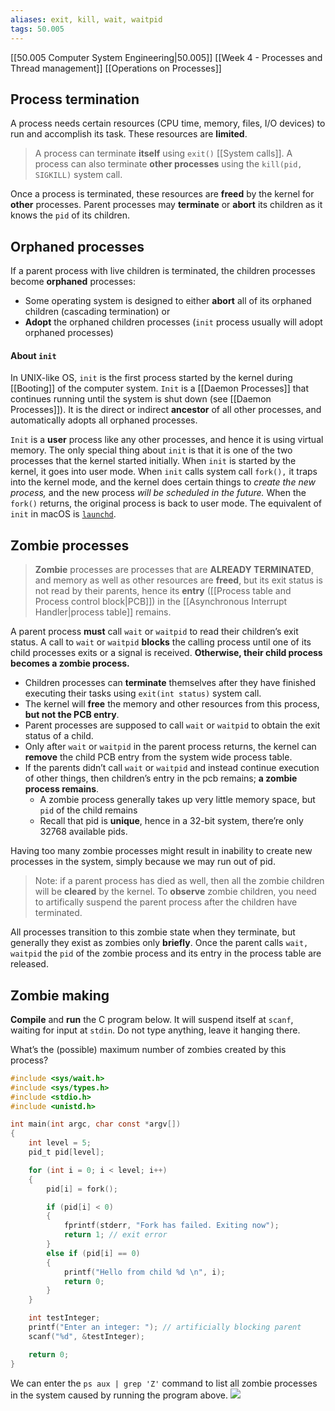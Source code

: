 ```yaml
---
aliases: exit, kill, wait, waitpid
tags: 50.005
---
```

[[50.005 Computer System Engineering|50.005]]
[[Week 4 - Processes and Thread management]]
[[Operations on Processes]]

## Process termination
A process needs certain resources (CPU time, memory, files, I/O devices) to run and accomplish its task. These resources are **limited**.

> A process can terminate **itself** using `exit()` [[System calls]]. A process can also terminate **other processes** using the `kill(pid, SIGKILL)` system call.

Once a process is terminated, these resources are **freed** by the kernel for **other** processes. Parent processes may **terminate** or **abort** its children as it knows the `pid` of its children.

## Orphaned processes
If a parent process with live children is terminated, the children processes become **orphaned** processes:

-   Some operating system is designed to either **abort** all of its orphaned children (cascading termination) or
-   **Adopt** the orphaned children processes (`init` process usually will adopt orphaned processes)

#### About `init`

In UNIX-like OS, `init` is the first process started by the kernel during [[Booting]] of the computer system. `Init` is a [[Daemon Processes]] that continues running until the system is shut down (see [[Daemon Processes]]). It is the direct or indirect **ancestor** of all other processes, and automatically adopts all orphaned processes.

`Init` is a **user** process like any other processes, and hence it is using virtual memory. The only special thing about `init` is that it is one of the two processes that the kernel started initially. When `init` is started by the kernel, it goes into user mode. When `init` calls system call `fork(),` it traps into the kernel mode, and the kernel does certain things to _create the new process,_ and the new process _will be scheduled in the future._ When the `fork()` returns, the original process is back to user mode. The equivalent of `init` in macOS is [`launchd`](https://en.wikipedia.org/wiki/Launchd).

## Zombie processes
> **Zombie** processes are processes that are **ALREADY TERMINATED**, and memory as well as other resources are **freed**, but its exit status is not read by their parents, hence its **entry** ([[Process table and Process control block|PCB]]) in the [[Asynchronous Interrupt Handler|process table]] remains.

A parent process **must** call `wait` or `waitpid` to read their children’s exit status. A call to `wait` or `waitpid` **blocks** the calling process until one of its child processes exits or a signal is received. **Otherwise, their child process becomes a zombie process.**

-   Children processes can **terminate** themselves after they have finished executing their tasks using `exit(int status)` system call.
-   The kernel will **free** the memory and other resources from this process, **but not the PCB entry**.
-   Parent processes are supposed to call `wait` or `waitpid` to obtain the exit status of a child.
-   Only after `wait` or `waitpid` in the parent process returns, the kernel can **remove** the child PCB entry from the system wide process table.
-   If the parents didn’t call `wait` or `waitpid` and instead continue execution of other things, then children’s entry in the pcb remains; **a zombie process remains**.
    -   A zombie process generally takes up very little memory space, but `pid` of the child remains
    -   Recall that pid is **unique**, hence in a 32-bit system, there’re only 32768 available pids.

Having too many zombie processes might result in inability to create new processes in the system, simply because we may run out of pid.

> Note: if a parent process has died as well, then all the zombie children will be **cleared** by the kernel. To **observe** zombie children, you need to artifically suspend the parent process after the children have terminated.

All processes transition to this zombie state when they terminate, but generally they exist as zombies only **briefly**. Once the parent calls `wait, waitpid` the `pid` of the zombie process and its entry in the process table are released.

## Zombie making
**Compile** and **run** the C program below. It will suspend itself at `scanf`, waiting for input at `stdin`. Do not type anything, leave it hanging there.

What’s the (possible) maximum number of zombies created by this process?

```c
#include <sys/wait.h>
#include <sys/types.h>
#include <stdio.h>
#include <unistd.h>

int main(int argc, char const *argv[])
{
    int level = 5;
    pid_t pid[level];

    for (int i = 0; i < level; i++)
    {
        pid[i] = fork();

        if (pid[i] < 0)
        {
            fprintf(stderr, "Fork has failed. Exiting now");
            return 1; // exit error
        }
        else if (pid[i] == 0)
        {
            printf("Hello from child %d \n", i);
            return 0;
        }
    }

    int testInteger;
    printf("Enter an integer: "); // artificially blocking parent
    scanf("%d", &testInteger);

    return 0;
}
```

We can enter the `ps aux | grep 'Z'` command to list all zombie processes in the system caused by running the program above. ![](https://natalieagus.github.io/50005/assets/images/week3/12.png)